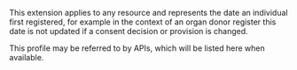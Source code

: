 This extension applies to any resource and represents the date an individual first registered, for example in the context of an organ donor register this date is not updated if a consent decision or provision is changed.

This profile may be referred to by APIs, which will be listed here when available.
